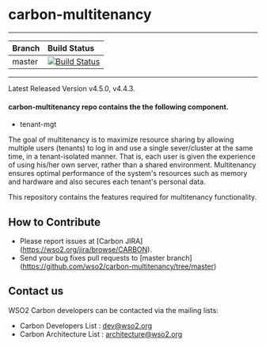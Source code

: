 # carbon-multitenancy

---

|  Branch | Build Status |
| :------------ |:-------------
| master      | [![Build Status](https://wso2.org/jenkins/job/carbon-multitenancy/badge/icon)](https://wso2.org/jenkins/job/carbon-multitenancy) |


---

Latest Released Version v4.5.0, v4.4.3.

#### carbon-multitenancy repo contains the the following component.

* tenant-mgt

The goal of multitenancy is to maximize resource sharing by allowing multiple users (tenants) to log in and use a single sever/cluster at the same time, in a tenant-isolated manner. That is, each user is given the experience of using his/her own server, rather than a shared environment. Multitenancy ensures optimal performance of the system's resources such as memory and hardware and also secures each tenant's personal data.

This repository contains the features required for multitenancy functionality.

## How to Contribute
* Please report issues at [Carbon JIRA] (https://wso2.org/jira/browse/CARBON).
* Send your bug fixes pull requests to [master branch] (https://github.com/wso2/carbon-multitenancy/tree/master)

## Contact us
WSO2 Carbon developers can be contacted via the mailing lists:

* Carbon Developers List : dev@wso2.org
* Carbon Architecture List : architecture@wso2.org
